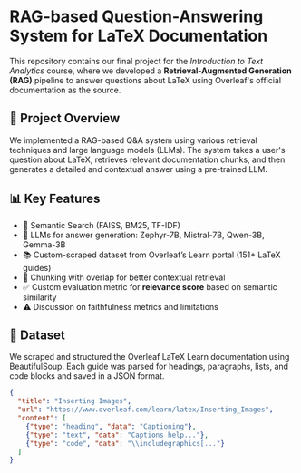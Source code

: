 # RAG-based Question-Answering System for LaTeX Documentation

This repository contains our final project for the *Introduction to Text Analytics* course, where we developed a **Retrieval-Augmented Generation (RAG)** pipeline to answer questions about LaTeX using Overleaf's official documentation as the source.

## 🚀 Project Overview

We implemented a RAG-based Q&A system using various retrieval techniques and large language models (LLMs). The system takes a user's question about LaTeX, retrieves relevant documentation chunks, and then generates a detailed and contextual answer using a pre-trained LLM.

## 📊 Key Features

- 🧠 Semantic Search (FAISS, BM25, TF-IDF)
- 🤖 LLMs for answer generation: Zephyr-7B, Mistral-7B, Qwen-3B, Gemma-3B
- 📚 Custom-scraped dataset from Overleaf’s Learn portal (151+ LaTeX guides)
- 🧩 Chunking with overlap for better contextual retrieval
- ✅ Custom evaluation metric for **relevance score** based on semantic similarity
- ⚠️ Discussion on faithfulness metrics and limitations

## 📁 Dataset

We scraped and structured the Overleaf LaTeX Learn documentation using BeautifulSoup. Each guide was parsed for headings, paragraphs, lists, and code blocks and saved in a JSON format.

```json
{
  "title": "Inserting Images",
  "url": "https://www.overleaf.com/learn/latex/Inserting_Images",
  "content": [
    {"type": "heading", "data": "Captioning"},
    {"type": "text", "data": "Captions help..."},
    {"type": "code", "data": "\\includegraphics[..."}
  ]
}
